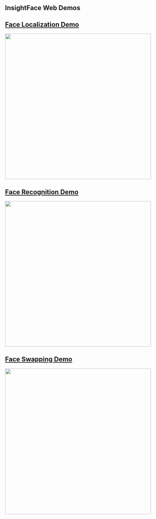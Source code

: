 InsightFace Web Demos
---



## [Face Localization Demo](http://demo.insightface.ai:7007/)

  [<img src="https://insightface.ai/assets/img/custom/thumb_scrfd.png" width="480"/>](http://demo.insightface.ai:7007/)





## [Face Recognition Demo](http://demo.insightface.ai:7008/)

  [<img src="https://insightface.ai/assets/img/custom/thumb_subcenter.png" width="480"/>](http://demo.insightface.ai:7007/)





## [Face Swapping Demo](http://demo.insightface.ai:7009/)

  [<img src="https://insightface.ai/assets/img/custom/demo_swap.jpg" width="480"/>](http://demo.insightface.ai:7007/)
